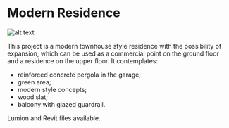 # Modern Residence 

![alt text](https://github.com/LuizRoss/modern-residence/blob/main/front-view.jpg?raw=true)

This project is a modern townhouse style residence with the possibility of expansion, which can be used as a commercial point on the ground floor and a residence on the upper floor. It contemplates:

* reinforced concrete pergola in the garage;
* green area;
* modern style concepts;
* wood slat;
* balcony with glazed guardrail.

Lumion and Revit files available.
